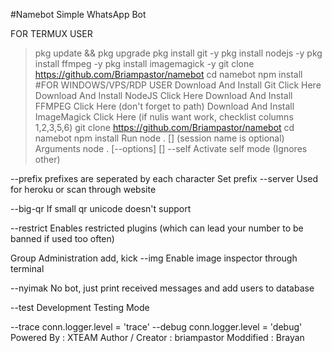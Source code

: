 
#Namebot
Simple WhatsApp Bot

FOR TERMUX USER
> pkg update && pkg upgrade
> pkg install git -y
> pkg install nodejs -y
> pkg install ffmpeg -y
> pkg install imagemagick -y
> git clone https://github.com/Briampastor/namebot
> cd namebot
> npm install
#FOR WINDOWS/VPS/RDP USER
Download And Install Git Click Here
Download And Install NodeJS Click Here
Download And Install FFMPEG Click Here (don't forget to path)
Download And Install ImageMagick Click Here (if nulis want work, checklist columns 1,2,3,5,6)
> git clone https://github.com/Briampastor/namebot
> cd namebot
> npm install
Run
> node . [<session name>] (session name is optional)
Arguments node . [--options] [<session name>]
--self
Activate self mode (Ignores other)

--prefix <prefixes>
prefixes are seperated by each character Set prefix
--server
Used for heroku or scan through website

--big-qr
If small qr unicode doesn't support

--restrict
Enables restricted plugins (which can lead your number to be banned if used too often)

Group Administration add, kick
--img
Enable image inspector through terminal

--nyimak
No bot, just print received messages and add users to database

--test
Development Testing Mode

--trace
conn.logger.level = 'trace'
--debug
conn.logger.level = 'debug'
Powered By : XTEAM
Author / Creator : briampastor
Moddified : Brayan
